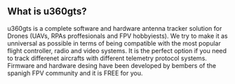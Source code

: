 ## What is u360gts?

u360gts is a complete software and hardware antenna tracker solution for Drones (UAVs, RPAs proffesionals and FPV hobbyiests). We try to make it as unniversal as possible in terms of being compatible with the most popular flight controller, radio and video systems. It is the perfect option if you need to track differenet aircrafts with different telemetry protocol systems. Firmware and hardware desing have been developed by bembers of the spanigh FPV community and it is FREE for you.
